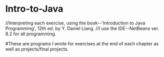 # Intro-to-Java
//Interpreting each exercise, using the book--'Introduction to Java Programming', 12th ed. by Y. Daniel Liang.
//I use the IDE--NetBeans ver. 8.2 for all programming.

#These are programs I wrote for exercises at the end of each chapter as well as projects/final projects.
